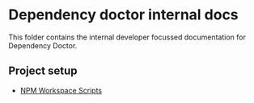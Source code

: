 # Dependency doctor internal docs

This folder contains the internal developer focussed documentation for Dependency Doctor.

## Project setup

- [NPM Workspace Scripts](./project-setup/npm-workspace-scripts.md)
